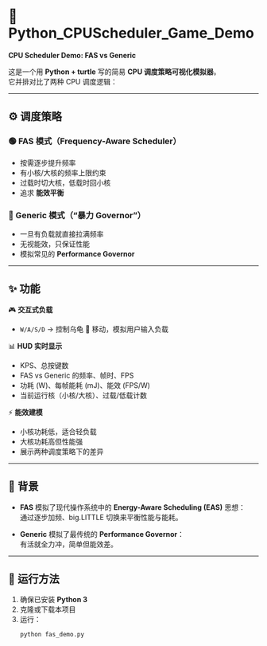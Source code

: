 # 🐢 Python_CPUScheduler_Game_Demo
**CPU Scheduler Demo: FAS vs Generic**

这是一个用 **Python + turtle** 写的简易 **CPU 调度策略可视化模拟器**。  
它并排对比了两种 CPU 调度逻辑：  

---

## ⚙️ 调度策略

### 🟢 FAS 模式（Frequency-Aware Scheduler）
- 按需逐步提升频率  
- 有小核/大核的频率上限约束  
- 过载时切大核，低载时回小核  
- 追求 **能效平衡**  

### 🔴 Generic 模式（“暴力 Governor”）
- 一旦有负载就直接拉满频率  
- 无视能效，只保证性能  
- 模拟常见的 **Performance Governor**  

---

## ✨ 功能

🎮 **交互式负载**  
- `W/A/S/D` → 控制乌龟 🐢 移动，模拟用户输入负载  

📊 **HUD 实时显示**  
- KPS、总按键数  
- FAS vs Generic 的频率、帧时、FPS  
- 功耗 (W)、每帧能耗 (mJ)、能效 (FPS/W)  
- 当前运行核（小核/大核）、过载/低载计数  

⚡ **能效建模**  
- 小核功耗低，适合轻负载  
- 大核功耗高但性能强  
- 展示两种调度策略下的差异  

---

## 📖 背景

- **FAS** 模拟了现代操作系统中的 **Energy-Aware Scheduling (EAS)** 思想：  
  通过逐步加频、big.LITTLE 切换来平衡性能与能耗。  

- **Generic** 模拟了最传统的 **Performance Governor**：  
  有活就全力冲，简单但能效差。  

---

## 🚀 运行方法

1. 确保已安装 **Python 3**  
2. 克隆或下载本项目  
3. 运行：  
   ```bash
   python fas_demo.py
